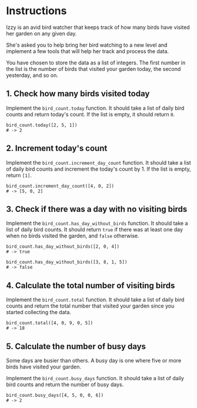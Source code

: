 # Instructions

Izzy is an avid bird watcher that keeps track of how many birds have visited her garden on any given day.

She's asked you to help bring her bird watching to a new level and implement a few tools that will help her track and process the data.

You have chosen to store the data as a list of integers. The first number in the list is the number of birds that visited your garden today, the second yesterday, and so on.

## 1. Check how many birds visited today

Implement the `bird_count.today` function. It should take a list of daily bird counts and return today's count. If the list is empty, it should return `0`.

```gleam
bird_count.today([2, 5, 1])
# -> 2
```

## 2. Increment today's count

Implement the `bird_count.increment_day_count` function. It should take a list of daily bird counts and increment the today's count by 1. If the list is empty, return `[1]`.

```gleam
bird_count.increment_day_count([4, 0, 2])
# -> [5, 0, 2]
```

## 3. Check if there was a day with no visiting birds

Implement the `bird_count.has_day_without_birds` function. It should take a list of daily bird counts. It should return `true` if there was at least one day when no birds visited the garden, and `false` otherwise.

```gleam
bird_count.has_day_without_birds([2, 0, 4])
# -> true

bird_count.has_day_without_birds([3, 8, 1, 5])
# -> false
```

## 4. Calculate the total number of visiting birds

Implement the `bird_count.total` function. It should take a list of daily bird counts and return the total number that visited your garden since you started collecting the data.

```gleam
bird_count.total([4, 0, 9, 0, 5])
# -> 18
```

## 5. Calculate the number of busy days

Some days are busier than others. A busy day is one where five or more birds have visited your garden.

Implement the `bird_count.busy_days` function. It should take a list of daily bird counts and return the number of busy days.

```gleam
bird_count.busy_days([4, 5, 0, 0, 6])
# -> 2
```
